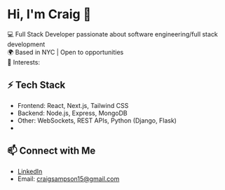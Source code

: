 # Hi, I'm Craig 👋  

💻 Full Stack Developer passionate about software engineering/full stack development <br/>
🌍 Based in NYC | Open to opportunities <br/>
🎯 Interests:  <br/>

## ⚡ Tech Stack
- Frontend: React, Next.js, Tailwind CSS
- Backend: Node.js, Express, MongoDB
- Other: WebSockets, REST APIs, Python (Django, Flask)
- 
## 📫 Connect with Me 
- [LinkedIn](https://www.linkedin.com/in/craig-sampson15/)
- Email: craigsampson15@gmail.com  


<!---
csam15/csam15 is a ✨ special ✨ repository because its `README.md` (this file) appears on your GitHub profile.
You can click the Preview link to take a look at your changes.
--->
